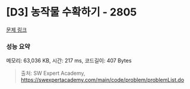 # [D3] 농작물 수확하기 - 2805 

[문제 링크](https://swexpertacademy.com/main/code/problem/problemDetail.do?contestProbId=AV7GLXqKAWYDFAXB) 

### 성능 요약

메모리: 63,036 KB, 시간: 217 ms, 코드길이: 407 Bytes



> 출처: SW Expert Academy, https://swexpertacademy.com/main/code/problem/problemList.do